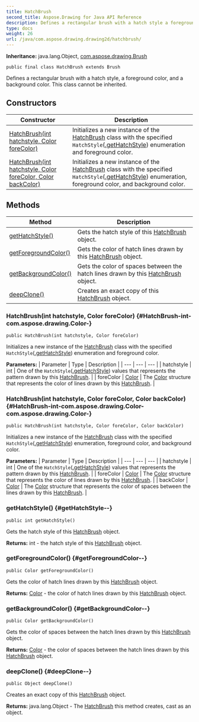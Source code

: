 ```yaml
---
title: HatchBrush
second_title: Aspose.Drawing for Java API Reference
description: Defines a rectangular brush with a hatch style a foreground color and a background color.
type: docs
weight: 26
url: /java/com.aspose.drawing.drawing2d/hatchbrush/
---
```

**Inheritance:**
java.lang.Object, [com.aspose.drawing.Brush](../../com.aspose.drawing/brush)
```
public final class HatchBrush extends Brush
```

Defines a rectangular brush with a hatch style, a foreground color, and a background color. This class cannot be inherited.
## Constructors

| Constructor | Description |
| --- | --- |
| [HatchBrush(int hatchstyle, Color foreColor)](#HatchBrush-int-com.aspose.drawing.Color-) | Initializes a new instance of the [HatchBrush](../../com.aspose.drawing.drawing2d/hatchbrush) class with the specified `HatchStyle`([.getHatchStyle](../../null/\#getHatchStyle)) enumeration and foreground color. |
| [HatchBrush(int hatchstyle, Color foreColor, Color backColor)](#HatchBrush-int-com.aspose.drawing.Color-com.aspose.drawing.Color-) | Initializes a new instance of the [HatchBrush](../../com.aspose.drawing.drawing2d/hatchbrush) class with the specified `HatchStyle`([.getHatchStyle](../../null/\#getHatchStyle)) enumeration, foreground color, and background color. |
## Methods

| Method | Description |
| --- | --- |
| [getHatchStyle()](#getHatchStyle--) | Gets the hatch style of this [HatchBrush](../../com.aspose.drawing.drawing2d/hatchbrush) object. |
| [getForegroundColor()](#getForegroundColor--) | Gets the color of hatch lines drawn by this [HatchBrush](../../com.aspose.drawing.drawing2d/hatchbrush) object. |
| [getBackgroundColor()](#getBackgroundColor--) | Gets the color of spaces between the hatch lines drawn by this [HatchBrush](../../com.aspose.drawing.drawing2d/hatchbrush) object. |
| [deepClone()](#deepClone--) | Creates an exact copy of this [HatchBrush](../../com.aspose.drawing.drawing2d/hatchbrush) object. |
### HatchBrush(int hatchstyle, Color foreColor) {#HatchBrush-int-com.aspose.drawing.Color-}
```
public HatchBrush(int hatchstyle, Color foreColor)
```


Initializes a new instance of the [HatchBrush](../../com.aspose.drawing.drawing2d/hatchbrush) class with the specified `HatchStyle`([.getHatchStyle](../../null/\#getHatchStyle)) enumeration and foreground color.

**Parameters:**
| Parameter | Type | Description |
| --- | --- | --- |
| hatchstyle | int | One of the `HatchStyle`([.getHatchStyle](../../null/\#getHatchStyle)) values that represents the pattern drawn by this [HatchBrush](../../com.aspose.drawing.drawing2d/hatchbrush). |
| foreColor | [Color](../../com.aspose.drawing/color) | The [Color](../../com.aspose.drawing/color) structure that represents the color of lines drawn by this [HatchBrush](../../com.aspose.drawing.drawing2d/hatchbrush). |

### HatchBrush(int hatchstyle, Color foreColor, Color backColor) {#HatchBrush-int-com.aspose.drawing.Color-com.aspose.drawing.Color-}
```
public HatchBrush(int hatchstyle, Color foreColor, Color backColor)
```


Initializes a new instance of the [HatchBrush](../../com.aspose.drawing.drawing2d/hatchbrush) class with the specified `HatchStyle`([.getHatchStyle](../../null/\#getHatchStyle)) enumeration, foreground color, and background color.

**Parameters:**
| Parameter | Type | Description |
| --- | --- | --- |
| hatchstyle | int | One of the `HatchStyle`([.getHatchStyle](../../null/\#getHatchStyle)) values that represents the pattern drawn by this [HatchBrush](../../com.aspose.drawing.drawing2d/hatchbrush). |
| foreColor | [Color](../../com.aspose.drawing/color) | The [Color](../../com.aspose.drawing/color) structure that represents the color of lines drawn by this [HatchBrush](../../com.aspose.drawing.drawing2d/hatchbrush). |
| backColor | [Color](../../com.aspose.drawing/color) | The [Color](../../com.aspose.drawing/color) structure that represents the color of spaces between the lines drawn by this [HatchBrush](../../com.aspose.drawing.drawing2d/hatchbrush). |

### getHatchStyle() {#getHatchStyle--}
```
public int getHatchStyle()
```


Gets the hatch style of this [HatchBrush](../../com.aspose.drawing.drawing2d/hatchbrush) object.

**Returns:**
int - the hatch style of this [HatchBrush](../../com.aspose.drawing.drawing2d/hatchbrush) object.
### getForegroundColor() {#getForegroundColor--}
```
public Color getForegroundColor()
```


Gets the color of hatch lines drawn by this [HatchBrush](../../com.aspose.drawing.drawing2d/hatchbrush) object.

**Returns:**
[Color](../../com.aspose.drawing/color) - the color of hatch lines drawn by this [HatchBrush](../../com.aspose.drawing.drawing2d/hatchbrush) object.
### getBackgroundColor() {#getBackgroundColor--}
```
public Color getBackgroundColor()
```


Gets the color of spaces between the hatch lines drawn by this [HatchBrush](../../com.aspose.drawing.drawing2d/hatchbrush) object.

**Returns:**
[Color](../../com.aspose.drawing/color) - the color of spaces between the hatch lines drawn by this [HatchBrush](../../com.aspose.drawing.drawing2d/hatchbrush) object.
### deepClone() {#deepClone--}
```
public Object deepClone()
```


Creates an exact copy of this [HatchBrush](../../com.aspose.drawing.drawing2d/hatchbrush) object.

**Returns:**
java.lang.Object - The [HatchBrush](../../com.aspose.drawing.drawing2d/hatchbrush) this method creates, cast as an object.
